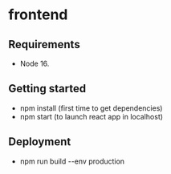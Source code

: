 # frontend


## Requirements

- Node 16.
## Getting started

- npm install (first time to get dependencies)
- npm start (to launch react app in localhost)

## Deployment
- npm run build --env production

